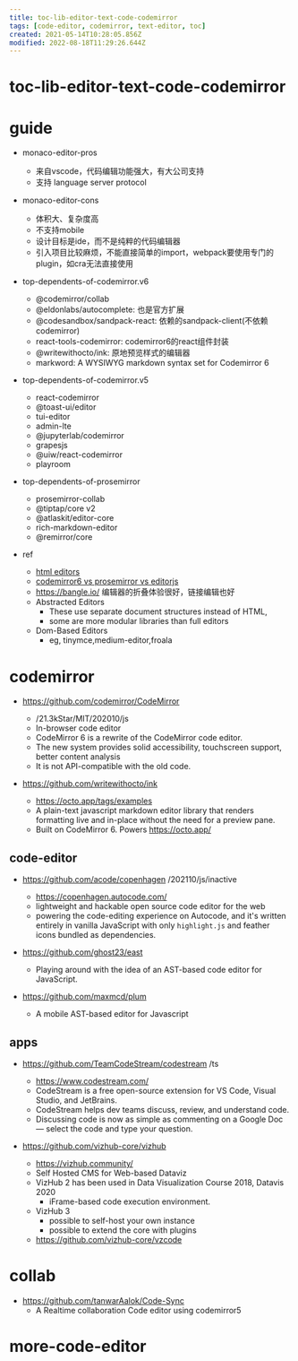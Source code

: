 ```yaml
---
title: toc-lib-editor-text-code-codemirror
tags: [code-editor, codemirror, text-editor, toc]
created: 2021-05-14T10:28:05.856Z
modified: 2022-08-18T11:29:26.644Z
---
```


# toc-lib-editor-text-code-codemirror

# guide

- monaco-editor-pros
  - 来自vscode，代码编辑功能强大，有大公司支持
  - 支持 language server protocol

- monaco-editor-cons
  - 体积大、复杂度高
  - 不支持mobile
  - 设计目标是ide，而不是纯粹的代码编辑器
  - 引入项目比较麻烦，不能直接简单的import，webpack要使用专门的plugin，如cra无法直接使用

- top-dependents-of-codemirror.v6
  - @codemirror/collab
  - @eldonlabs/autocomplete: 也是官方扩展
  - @codesandbox/sandpack-react: 依赖的sandpack-client(不依赖codemirror)
  - react-tools-codemirror: codemirror6的react组件封装
  - @writewithocto/ink: 原地预览样式的编辑器
  - markword: A WYSIWYG markdown syntax set for Codemirror 6

- top-dependents-of-codemirror.v5
  - react-codemirror
  - @toast-ui/editor
  - tui-editor
  - admin-lte
  - @jupyterlab/codemirror
  - grapesjs
  - @uiw/react-codemirror
  - playroom

- top-dependents-of-prosemirror
  - prosemirror-collab
  - @tiptap/core v2
  - @atlaskit/editor-core
  - rich-markdown-editor
  - @remirror/core

- ref
  - [html editors](https://gist.github.com/manigandham/65543a0bc2bf7006a487)
  - [codemirror6 vs prosemirror vs editorjs](https://www.npmtrends.com/@editorjs/editorjs-vs-@codemirror/state-vs-prosemirror-state-vs-monaco-editor-vs-codemirror)
  - https://bangle.io/ 编辑器的折叠体验很好，链接编辑也好
  - Abstracted Editors
    - These use separate document structures instead of HTML, 
    - some are more modular libraries than full editors
  - Dom-Based Editors
    - eg, tinymce,medium-editor,froala
# codemirror
- https://github.com/codemirror/CodeMirror
  - /21.3kStar/MIT/202010/js
  - In-browser code editor
  - CodeMirror 6 is a rewrite of the CodeMirror code editor. 
  - The new system provides solid accessibility, touchscreen support, better content analysis
  - It is not API-compatible with the old code.

- https://github.com/writewithocto/ink
  - https://octo.app/tags/examples
  - A plain-text javascript markdown editor library that renders formatting live and in-place without the need for a preview pane. 
  - Built on CodeMirror 6. Powers https://octo.app/

## code-editor

- https://github.com/acode/copenhagen /202110/js/inactive
  - https://copenhagen.autocode.com/
  - lightweight and hackable open source code editor for the web
  - powering the code-editing experience on Autocode, and it's written entirely in vanilla JavaScript with only `highlight.js` and feather icons bundled as dependencies.

- https://github.com/ghost23/east
  - Playing around with the idea of an AST-based code editor for JavaScript.

- https://github.com/maxmcd/plum
  - A mobile AST-based editor for Javascript

## apps

- https://github.com/TeamCodeStream/codestream /ts
  - https://www.codestream.com/
  - CodeStream is a free open-source extension for VS Code, Visual Studio, and JetBrains.
  - CodeStream helps dev teams discuss, review, and understand code. 
  - Discussing code is now as simple as commenting on a Google Doc — select the code and type your question.

- https://github.com/vizhub-core/vizhub
  - https://vizhub.community/
  - Self Hosted CMS for Web-based Dataviz
  - VizHub 2 has been used in Data Visualization Course 2018, Datavis 2020
    - iFrame-based code execution environment.
  - VizHub 3
    - possible to self-host your own instance
    - possible to extend the core with plugins
  - https://github.com/vizhub-core/vzcode
# collab
- https://github.com/tanwarAalok/Code-Sync
  - A Realtime collaboration Code editor using codemirror5
# more-code-editor
